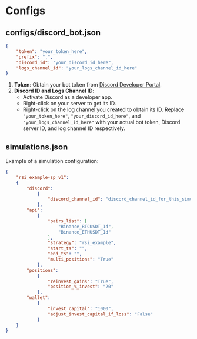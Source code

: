 # Configs

## configs/discord_bot.json

```json
{
    "token": "your_token_here",
    "prefix": ".",
    "discord_id": "your_discord_id_here",
    "logs_channel_id": "your_logs_channel_id_here"
}
```
1. **Token**: Obtain your bot token from [Discord Developer Portal](https://discord.com/developers/applications/).
2. **Discord ID and Logs Channel ID**:
   - Activate Discord as a developer app.
   - Right-click on your server to get its ID.
   - Right-click on the log channel you created to obtain its ID.
Replace `"your_token_here"`, `"your_discord_id_here"`, and `"your_logs_channel_id_here"` with your actual bot token, Discord server ID, and log channel ID respectively.

## simulations.json
Example of a simulation configuration:
```json
{
    "rsi_example-sp_v1":
    {
        "discord":
            {
                "discord_channel_id": "discord_channel_id_for_this_simulation"
            },
        "api":
            {
                "pairs_list": [
                    "Binance_BTCUSDT_1d",
                    "Binance_ETHUSDT_1d"
                ],
                "strategy": "rsi_example",
                "start_ts": "",
                "end_ts": "",
                "multi_positions": "True"
            },
        "positions":
            {
                "reinvest_gains": "True",
                "position_%_invest": "20"
            },
        "wallet":
            {
                "invest_capital": "1000",
                "adjust_invest_capital_if_loss": "False"
            }
    }
}
```
